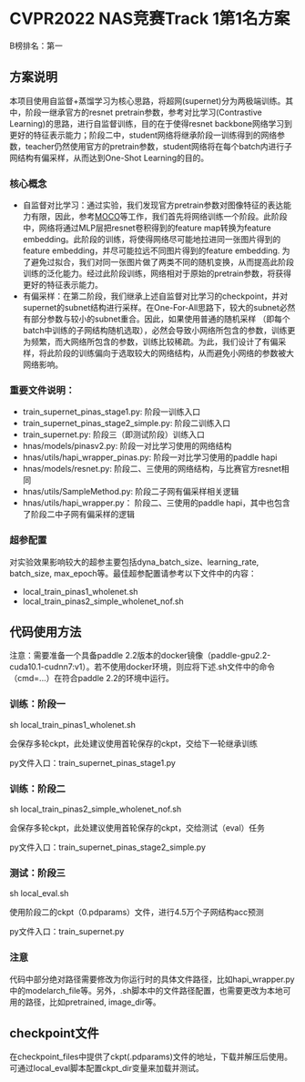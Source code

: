 # CVPR2022 NAS竞赛Track 1第1名方案
B榜排名：第一

## 方案说明
本项目使用自监督+蒸馏学习为核心思路，将超网(supernet)分为两极端训练。其中，阶段一继承官方的resnet pretrain参数，参考对比学习(Contrastive Learning)的思路，进行自监督训练，目的在于使得resnet backbone网络学习到更好的特征表示能力；阶段二中，student网络将继承阶段一训练得到的网络参数，teacher仍然使用官方的pretrain参数，student网络将在每个batch内进行子网结构有偏采样，从而达到One-Shot Learning的目的。

### 核心概念
- 自监督对比学习：通过实验，我们发现官方pretrain参数对图像特征的表达能力有限，因此，参考[MOCO](https://arxiv.org/abs/1911.05722)等工作，我们首先将网络训练一个阶段。此阶段中，网络将通过MLP层把resnet卷积得到的feature map转换为feature embedding。此阶段的训练，将使得网络尽可能地拉进同一张图片得到的feature embedding，并尽可能拉远不同图片得到的feature embedding. 为了避免过拟合，我们对同一张图片做了两类不同的随机变换，从而提高此阶段训练的泛化能力。经过此阶段训练，网络相对于原始的pretrain参数，将获得更好的特征表示能力。
- 有偏采样：在第二阶段，我们继承上述自监督对比学习的checkpoint，并对supernet的subnet结构进行采样。在One-For-All思路下，较大的subnet必然有部分参数与较小的subnet重合。因此，如果使用普通的随机采样 （即每个batch中训练的子网结构随机选取），必然会导致小网络所包含的参数，训练更为频繁，而大网络所包含的参数，训练比较稀疏。为此，我们设计了有偏采样，将此阶段的训练偏向于选取较大的网络结构，从而避免小网络的参数被大网络影响。

### 重要文件说明：
- train_supernet_pinas_stage1.py: 阶段一训练入口
- train_supernet_pinas_stage2_simple.py: 阶段二训练入口
- train_supernet.py: 阶段三（即测试阶段）训练入口
- hnas/models/pinasv2.py: 阶段一对比学习使用的网络结构
- hnas/utils/hapi_wrapper_pinas.py: 阶段一对比学习使用的paddle hapi
- hnas/models/resnet.py: 阶段二、三使用的网络结构，与比赛官方resnet相同
- hnas/utils/SampleMethod.py: 阶段二子网有偏采样相关逻辑
- hnas/utils/hapi_wrapper.py： 阶段二、三使用的paddle hapi，其中也包含了阶段二中子网有偏采样的逻辑
### 超参配置
对实验效果影响较大的超参主要包括dyna_batch_size、learning_rate, batch_size, max_epoch等。最佳超参配置请参考以下文件中的内容：
- local_train_pinas1_wholenet.sh
- local_train_pinas2_simple_wholenet_nof.sh

## 代码使用方法
注意：需要准备一个具备paddle 2.2版本的docker镜像（paddle-gpu2.2-cuda10.1-cudnn7:v1）。若不使用docker环境，则应将下述.sh文件中的命令（cmd=...）在符合paddle 2.2的环境中运行。

### 训练：阶段一
sh local_train_pinas1_wholenet.sh

会保存多轮ckpt，此处建议使用首轮保存的ckpt，交给下一轮继承训练

py文件入口：train_supernet_pinas_stage1.py

### 训练：阶段二
sh local_train_pinas2_simple_wholenet_nof.sh

会保存多轮ckpt，此处建议使用首轮保存的ckpt，交给测试（eval）任务

py文件入口：train_supernet_pinas_stage2_simple.py

### 测试：阶段三
sh local_eval.sh

使用阶段二的ckpt（0.pdparams）文件，进行4.5万个子网结构acc预测

py文件入口：train_supernet.py

### 注意
代码中部分绝对路径需要修改为你运行时的具体文件路径，比如hapi_wrapper.py中的modelarch_file等。另外，.sh脚本中的文件路径配置，也需要更改为本地可用的路径，比如pretrained, image_dir等。

## checkpoint文件
在checkpoint_files中提供了ckpt(.pdparams)文件的地址，下载并解压后使用。可通过local_eval脚本配置ckpt_dir变量来加载并测试。